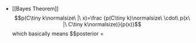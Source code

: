 - [[Bayes Theorem]]
$$p(C\tiny k\normalsize\ |\ x)=\frac {p(C\tiny k)\normalsize\ \cdot\ p(x\ |\ C\tiny k\normalsize)}{p(x)}$$
which basically means
$$posterior = 